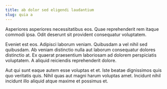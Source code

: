 ```yaml
---
title: ab dolor sed eligendi laudantium
slug: quia a
---
```


Asperiores asperiores necessitatibus eos. Quae reprehenderit rem itaque commodi ipsa. Odit deserunt sit provident consequatur voluptatem.

Eveniet est eos. Adipisci laborum veniam. Quibusdam a vel nihil sed quibusdam. Ab veniam distinctio nulla aut laborum consequatur dolores distinctio at. Ex quaerat praesentium laboriosam ad dolorem perspiciatis voluptatem. A aliquid reiciendis reprehenderit dolore.

Aut qui sunt eaque autem esse voluptas et et. Iste beatae dignissimos quis quo veritatis quis. Nihil quas aut magni harum voluptas amet. Incidunt nihil incidunt illo aliquid atque maxime et possimus et.
